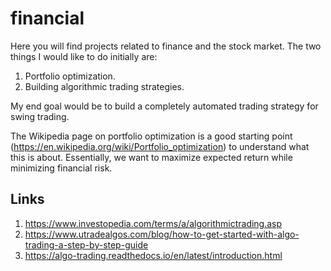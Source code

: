 # financial

Here you will find projects related to finance and the stock market. The two things I would like to do initially are:

1. Portfolio optimization.
2. Building algorithmic trading strategies.

My end goal would be to build a completely automated trading strategy for swing trading.

The Wikipedia page on portfolio optimization is a good starting point (https://en.wikipedia.org/wiki/Portfolio_optimization) to understand what this is about. Essentially, we want to maximize expected return while minimizing financial risk.

## Links

1. https://www.investopedia.com/terms/a/algorithmictrading.asp
2. https://www.utradealgos.com/blog/how-to-get-started-with-algo-trading-a-step-by-step-guide
3. https://algo-trading.readthedocs.io/en/latest/introduction.html
